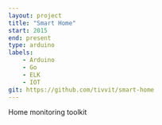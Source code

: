 ```yaml
---
layout: project
title: "Smart Home"
start: 2015
end: present
type: arduino
labels:
    - Arduino
    - Go
    - ELK
    - IOT
git: https://github.com/tivvit/smart-home
---
```

Home monitoring toolkit